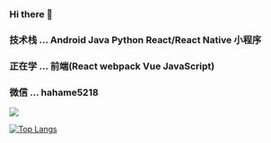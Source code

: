 ### Hi there 👋

 
### 技术栈 ... Android Java Python React/React Native 小程序
### 正在学 ... 前端(React webpack Vue JavaScript)
### 微信   ... hahame5218



![](https://github-readme-stats.vercel.app/api?username=Daemon1993)

[![Top Langs](https://github-readme-stats.vercel.app/api/top-langs/?username=Daemon1993&layout=compact)](https://github.com/anuraghazra/github-readme-stats)

